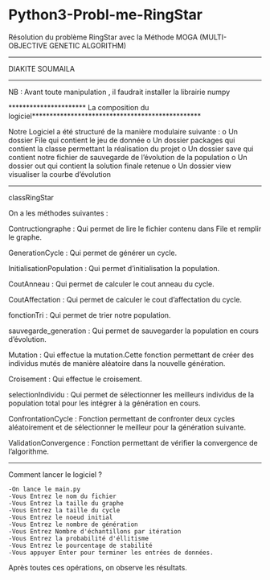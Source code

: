 # Python3-Probl-me-RingStar
Résolution du problème RingStar avec la Méthode MOGA (MULTI-OBJECTIVE GENETIC  ALGORITHM)


*********************
   DIAKITE SOUMAILA
*********************

NB : Avant toute manipulation , il faudrait installer la librairie numpy

********************** La composition du logiciel************************************************

Notre Logiciel a été structuré de la manière modulaire suivante :
o	Un dossier File qui contient le jeu de donnée
o	Un dossier packages qui contient la classe permettant la réalisation du projet
o	Un dossier save qui contient notre fichier de sauvegarde de l’évolution de la population
o	Un dossier out qui contient la solution finale retenue
o	Un dossier view visualiser la courbe d’évolution

********************** ********************** ********************** ********************** *****
classRingStar

On a les méthodes suivantes :

Contructiongraphe : Qui permet de lire le fichier contenu dans File et remplir le graphe.

GenerationCycle : Qui permet de générer un cycle.

InitialisationPopulation : Qui permet d’initialisation la population.

CoutAnneau : Qui permet de calculer le cout anneau du cycle.

CoutAffectation : Qui permet de calculer le cout d’affectation du cycle.

fonctionTri : Qui permet de trier notre population.

sauvegarde_generation : Qui permet de sauvegarder la population en cours d’évolution.

Mutation : Qui effectue la mutation.Cette fonction permettant de créer des individus mutés de manière aléatoire dans la nouvelle génération.

Croisement : Qui effectue le croisement.

selectionIndividu : Qui permet de sélectionner les meilleurs individus de la population total pour les intégrer à la génération en cours.

ConfrontationCycle : Fonction permettant de confronter deux cycles aléatoirement et de sélectionner le meilleur pour la génération suivante.

ValidationConvergence : Fonction permettant de vérifier la convergence de l’algorithme.


************************************************************************************************

Comment lancer le logiciel ?
   
	
	-On lance le main.py
	-Vous Entrez le nom du fichier
	-Vous Entrez la taille du graphe
	-Vous Entrez la taille du cycle
	-Vous Entrez le noeud initial
	-Vous Entrez le nombre de génération
	-Vous Entrez Nombre d'échantillons par itération
	-Vous Entrez la probabilité d'éllitisme
	-Vous Entrez le pourcentage de stabilité
	-Vous appuyer Enter pour terminer les entrées de données.

Après toutes ces opérations, on observe les résultats.


